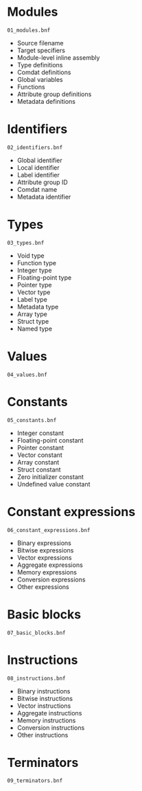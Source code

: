 # Modules

`01_modules.bnf`

* Source filename
* Target specifiers
* Module-level inline assembly
* Type definitions
* Comdat definitions
* Global variables
* Functions
* Attribute group definitions
* Metadata definitions

# Identifiers

`02_identifiers.bnf`

* Global identifier
* Local identifier
* Label identifier
* Attribute group ID
* Comdat name
* Metadata identifier

# Types

`03_types.bnf`

* Void type
* Function type
* Integer type
* Floating-point type
* Pointer type
* Vector type
* Label type
* Metadata type
* Array type
* Struct type
* Named type

# Values

`04_values.bnf`

# Constants

`05_constants.bnf`

* Integer constant
* Floating-point constant
* Pointer constant
* Vector constant
* Array constant
* Struct constant
* Zero initializer constant
* Undefined value constant

# Constant expressions

`06_constant_expressions.bnf`

* Binary expressions
* Bitwise expressions
* Vector expressions
* Aggregate expressions
* Memory expressions
* Conversion expressions
* Other expressions

# Basic blocks

`07_basic_blocks.bnf`

# Instructions

`08_instructions.bnf`

* Binary instructions
* Bitwise instructions
* Vector instructions
* Aggregate  instructions
* Memory instructions
* Conversion instructions
* Other instructions

# Terminators

`09_terminators.bnf`
